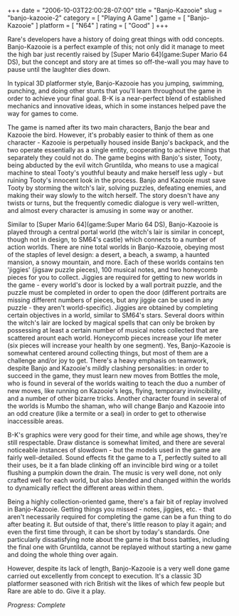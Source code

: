 +++
date = "2006-10-03T22:00:28-07:00"
title = "Banjo-Kazooie"
slug = "banjo-kazooie-2"
category = [ "Playing A Game" ]
game = [ "Banjo-Kazooie" ]
platform = [ "N64" ]
rating = [ "Good" ]
+++

Rare's developers have a history of doing great things with odd concepts. Banjo-Kazooie is a perfect example of this; not only did it manage to meet the high bar just recently raised by [Super Mario 64](game:Super Mario 64 DS), but the concept and story are at times so off-the-wall you may have to pause until the laughter dies down.

In typical 3D platformer style, Banjo-Kazooie has you jumping, swimming, punching, and doing other stunts that you'll learn throughout the game in order to achieve your final goal. B-K is a near-perfect blend of established mechanics and innovative ideas, which in some instances helped pave the way for games to come.

The game is named after its two main characters, Banjo the bear and Kazooie the bird. However, it's probably easier to think of them as one character - Kazooie is perpetually housed inside Banjo's backpack, and the two operate essentially as a single entity, cooperating to achieve things that separately they could not do. The game begins with Banjo's sister, Tooty, being abducted by the evil witch Gruntilda, who means to use a magical machine to steal Tooty's youthful beauty and make herself less ugly - but ruining Tooty's innocent look in the process. Banjo and Kazooie must save Tooty by storming the witch's lair, solving puzzles, defeating enemies, and making their way slowly to the witch herself. The story doesn't have any twists or turns, but the frequently comedic dialogue is very well-written, and almost every character is amusing in some way or another.

Similar to [Super Mario 64](game:Super Mario 64 DS), Banjo-Kazooie is played through a central portal world (the witch's lair is similar in concept, though not in design, to SM64's castle) which connects to a number of action worlds. There are nine total worlds in Banjo-Kazooie, obeying most of the staples of level design: a desert, a beach, a swamp, a haunted mansion, a snowy mountain, and more. Each of these worlds contains ten 'jiggies' (jigsaw puzzle pieces), 100 musical notes, and two honeycomb pieces for you to collect. Jiggies are required for getting to new worlds in the game - every world's door is locked by a wall portrait puzzle, and the puzzle must be completed in order to open the door (different portraits are missing different numbers of pieces, but any jiggie can be used in any puzzle - they aren't world-specific). Jiggies are obtained by completing certain objectives in a world, similar to SM64's stars. Several doors within the witch's lair are locked by magical spells that can only be broken by possessing at least a certain number of musical notes collected that are scattered arount each world. Honeycomb pieces increase your life meter (six pieces will increase your health by one segment). Yes, Banjo-Kazooie is somewhat centered around collecting things, but most of them are a challenge and/or joy to get. There's a heavy emphasis on teamwork, despite Banjo and Kazooie's mildly clashing personalities: in order to succeed in the game, they must learn new moves from Bottles the mole, who is found in several of the worlds waiting to teach the duo a number of new moves, like running on Kazooie's legs, flying, temporary invincibility, and a number of other bizarre tricks. Another character found in several of the worlds is Mumbo the shaman, who will change Banjo and Kazooie into an odd creature (like a termite or a seal) in order to get to otherwise inaccessible areas.

B-K's graphics were very good for their time, and while age shows, they're still respectable. Draw distance is somewhat limited, and there are several noticeable instances of slowdown - but the models used in the game are fairly well-detailed. Sound effects fit the game to a T, perfectly suited to all their uses, be it a fan blade clinking off an invincible bird wing or a toilet flushing a pumpkin down the drain. The music is very well done, not only crafted well for each world, but also blended and changed within the worlds to dynamically reflect the different areas within them.

Being a highly collection-oriented game, there's a fair bit of replay involved in Banjo-Kazooie. Getting things you missed - notes, jiggies, etc. - that aren't necessarily required for completing the game can be a fun thing to do after beating it. But outside of that, there's little reason to play it again; and even the first time through, it can be short by today's standards. One particularly dissatisfying note about the game is that boss battles, including the final one with Gruntilda, cannot be replayed without starting a new game and doing the whole thing over again.

However, despite its lack of length, Banjo-Kazooie is a very well done game carried out excellently from concept to execution. It's a classic 3D platformer seasoned with rich British wit the likes of which few people but Rare are able to do. Give it a play.

<i>Progress: Complete</i>